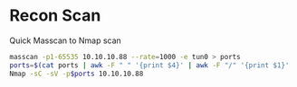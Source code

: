 # Recon Scan

Quick Masscan to Nmap scan

```bash
masscan -p1-65535 10.10.10.88 --rate=1000 -e tun0 > ports
ports=$(cat ports | awk -F " " '{print $4}' | awk -F "/" '{print $1}' | sort -n | tr '\n' ',' | sed 's/,$//')
Nmap -sC -sV -p$ports 10.10.10.88
```

